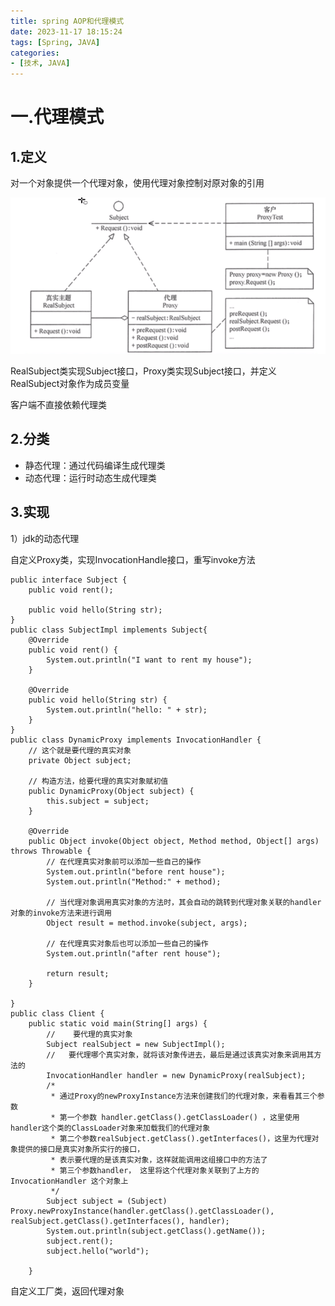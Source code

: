 ```yaml
---
title: spring AOP和代理模式
date: 2023-11-17 18:15:24
tags: [Spring, JAVA]
categories:
- [技术, JAVA]
---
```


# 一.代理模式

## 1.定义

对一个对象提供一个代理对象，使用代理对象控制对原对象的引用



![结构类图](https://raw.githubusercontent.com/liujing23/FigureBed/main/blog/img/20240223182254.png)



RealSubject类实现Subject接口，Proxy类实现Subject接口，并定义RealSubject对象作为成员变量

客户端不直接依赖代理类



## 2.分类

- 静态代理：通过代码编译生成代理类
- 动态代理：运行时动态生成代理类



## 3.实现

1）jdk的动态代理

自定义Proxy类，实现InvocationHandle接口，重写invoke方法

```
public interface Subject {
    public void rent();

    public void hello(String str);
}
public class SubjectImpl implements Subject{
    @Override
    public void rent() {
        System.out.println("I want to rent my house");
    }

    @Override
    public void hello(String str) {
        System.out.println("hello: " + str);
    }
}
public class DynamicProxy implements InvocationHandler {
    // 这个就是要代理的真实对象
    private Object subject;

    // 构造方法，给要代理的真实对象赋初值
    public DynamicProxy(Object subject) {
        this.subject = subject;
    }

    @Override
    public Object invoke(Object object, Method method, Object[] args) throws Throwable {
        // 在代理真实对象前可以添加一些自己的操作
        System.out.println("before rent house");
        System.out.println("Method:" + method);

        // 当代理对象调用真实对象的方法时，其会自动的跳转到代理对象关联的handler对象的invoke方法来进行调用
        Object result = method.invoke(subject, args);

        // 在代理真实对象后也可以添加一些自己的操作
        System.out.println("after rent house");

        return result;
    }

}
public class Client {
    public static void main(String[] args) {
        //    要代理的真实对象
        Subject realSubject = new SubjectImpl();
        //   要代理哪个真实对象，就将该对象传进去，最后是通过该真实对象来调用其方法的
        InvocationHandler handler = new DynamicProxy(realSubject);
        /*
         * 通过Proxy的newProxyInstance方法来创建我们的代理对象，来看看其三个参数
         * 第一个参数 handler.getClass().getClassLoader() ，这里使用handler这个类的ClassLoader对象来加载我们的代理对象
         * 第二个参数realSubject.getClass().getInterfaces()，这里为代理对象提供的接口是真实对象所实行的接口，
         * 表示要代理的是该真实对象，这样就能调用这组接口中的方法了
         * 第三个参数handler， 这里将这个代理对象关联到了上方的 InvocationHandler 这个对象上
         */
        Subject subject = (Subject) Proxy.newProxyInstance(handler.getClass().getClassLoader(), realSubject.getClass().getInterfaces(), handler);
        System.out.println(subject.getClass().getName());
        subject.rent();
        subject.hello("world");

    }
```

自定义工厂类，返回代理对象



